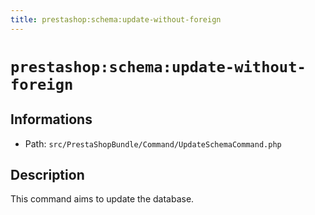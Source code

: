```yaml
---
title: prestashop:schema:update-without-foreign
---
```


# `prestashop:schema:update-without-foreign`

## Informations

* Path: `src/PrestaShopBundle/Command/UpdateSchemaCommand.php`

## Description

This command aims to update the database.

